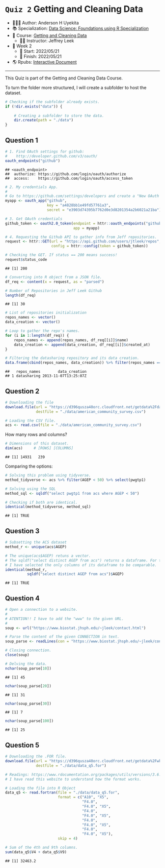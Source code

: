 `Quiz 2` Getting and Cleaning Data
================

-   👨🏻‍💻 Author: Anderson H Uyekita
-   📚 Specialization: <a
    href="https://www.coursera.org/specializations/data-science-foundations-r"
    target="_blank" rel="noopener">Data Science: Foundations using R
    Specialization</a>
-   📖 Course:
    <a href="https://www.coursera.org/learn/data-cleaning" target="_blank"
    rel="noopener">Getting and Cleaning Data</a>
    -   🧑‍🏫 Instructor: Jeffrey Leek
-   📆 Week 2
    -   🚦 Start: 2022/05/21
    -   🏁 Finish: 2022/05/21
-   🌎 Rpubs: [Interactive
    Document](https://rpubs.com/AndersonUyekita/quiz-2_getting-and-cleaning-data)

------------------------------------------------------------------------

This Quiz is part of the Getting and Cleaning Data Course.

To turn the folder more structured, I will create a subfolder to host
the dataset.

``` r
# Checking if the subfolder already exists.
if (!dir.exists("data")) {
    
    # Creating a subfolder to store the data.
    dir.create(path = "./data")
}
```

## Question 1

``` r
# 1. Find OAuth settings for github:
#    http://developer.github.com/v3/oauth/
oauth_endpoints("github")
```

    ## <oauth_endpoint>
    ##  authorize: https://github.com/login/oauth/authorize
    ##  access:    https://github.com/login/oauth/access_token

``` r
# 2. My credentials App.
#
# Go to https://github.com/settings/developers and create a "New OAuth App".
myapp <- oauth_app("github",
                   key = "a4828bb1e49fd57761a3",
                   secret = "e3903d74395b7762d0e3d8201354a2b6021a21ba")

# 3. Get OAuth credentials
github_token <- oauth2.0_token(endpoint = httr::oauth_endpoints("github"),
                               app = myapp)

# 4. Requesting the Github API to gather info from Jeff repositories.
request <- httr::GET(url = "https://api.github.com/users/jtleek/repos",
                     config = httr::config(token = github_token))

# Checking the GET. If status == 200 means success!
request$status_code
```

    ## [1] 200

``` r
# Converting into R object from a JSON file.
df_req <- content(x = request, as = "parsed")

# Number of Repositories in Jeff Leek Github
length(df_req)
```

    ## [1] 30

``` r
# List of repositories initialization
repos_names <- vector()
data_creation <- vector()

# Loop to gather the repo's names.
for (i in 1:length(df_req)) {
    repos_names <- append(repos_names, df_req[[i]]$name)
    data_creation <- append(data_creation, df_req[[i]]$created_at)
}

# Filtering the datasharing repository and its data creation.
data.frame(cbind(repos_names, data_creation)) %>% filter(repos_names =="datasharing")
```

    ##   repos_names        data_creation
    ## 1 datasharing 2013-11-07T13:25:07Z

## Question 2

``` r
# Downloading the file
download.file(url = "https://d396qusza40orc.cloudfront.net/getdata%2Fdata%2Fss06pid.csv",
              destfile = "./data/american_community_survey.csv")

# Loading the CSV file.
acs <- read.csv(file = "./data/american_community_survey.csv")
```

How many rows and columns?

``` r
# Dimensions of this dataset.
dim(acs)     # [ROWS] [COLUMNS]
```

    ## [1] 14931   239

Comparing the options:

``` r
# Solving this problem using tidyverse.
method_tidyverse <- acs %>% filter(AGEP < 50) %>% select(pwgtp1)

# Solving using the SQL
method_sql <- sqldf("select pwgtp1 from acs where AGEP < 50")

# Checking if both are identical.
identical(method_tidyverse, method_sql)
```

    ## [1] TRUE

## Question 3

``` r
# Subsetting the ACS dataset
method_r <- unique(acs$AGEP)

# The unique(acs$AGEP) retuns a vector.
# The sqldf("select distinct AGEP from acs") returns a dataframe. For this reason,
# I have selected the only columns of its dataframe to be comparable.
identical(method_r,
          sqldf("select distinct AGEP from acs")$AGEP)
```

    ## [1] TRUE

## Question 4

``` r
# Open a connection to a website.
#
# ATENTION!! I have to add the "www" to the given URL.
#
soup <- url("https://www.biostat.jhsph.edu/~jleek/contact.html")

# Parse the content of the given CONNECTION in text.
soup_parse <- readLines(con = "https://www.biostat.jhsph.edu/~jleek/contact.html")

# Closing connection.
close(soup)

# Delving the data.
nchar(soup_parse[10])
```

    ## [1] 45

``` r
nchar(soup_parse[20])
```

    ## [1] 31

``` r
nchar(soup_parse[30])
```

    ## [1] 7

``` r
nchar(soup_parse[100])
```

    ## [1] 25

## Question 5

``` r
# Downloading the .FOR file.
download.file(url = "https://d396qusza40orc.cloudfront.net/getdata%2Fwksst8110.for",
              destfile = "./data/data_q5.for")

# Readings: https://www.rdocumentation.org/packages/utils/versions/3.6.2/topics/read.fortran
# I have read this website to understand how the format works.

# Loading the file into R Object
data_q5 <- read.fortran(file = "./data/data_q5.for",
                        format = c("A10", "X5",
                                   "F4.0",
                                   "F4.0", "X5",
                                   "F4.0",
                                   "F4.0", "X5",
                                   "F4.0",
                                   "F4.0", "X5",
                                   "F4.0",
                                   "F4.0", "X5"),
                        skip = 4)

# Sum of the 4th and 9th columns.
sum(data_q5$V4 + data_q5$V9)
```

    ## [1] 32463.2
